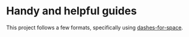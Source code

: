 # Handy and helpful guides

This project follows a few formats, specifically using
[dashes-for-space](https://blog.codinghorror.com/of-spaces-underscores-and-dashes/).

